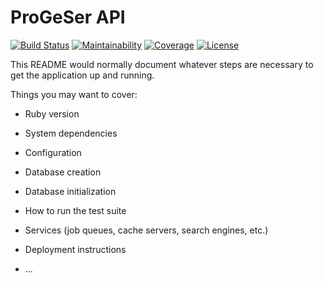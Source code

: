 # ProGeSer API

[![Build Status](https://travis-ci.org/ProGeSer/progeser-api.svg?branch=master)](https://travis-ci.org/ProGeSer/progeser-api)
[![Maintainability](https://api.codeclimate.com/v1/badges/908ab32e27c4371f4c5e/maintainability)](https://codeclimate.com/github/ProGeSer/progeser-api/maintainability)
[![Coverage](https://api.codeclimate.com/v1/badges/908ab32e27c4371f4c5e/test_coverage)](https://codeclimate.com/github/ProGeSer/progeser-api/test_coverage)
[![License](https://img.shields.io/badge/License-Apache%202.0-blue.svg)](https://opensource.org/licenses/Apache-2.0)

This README would normally document whatever steps are necessary to get the
application up and running.

Things you may want to cover:

* Ruby version

* System dependencies

* Configuration

* Database creation

* Database initialization

* How to run the test suite

* Services (job queues, cache servers, search engines, etc.)

* Deployment instructions

* ...
